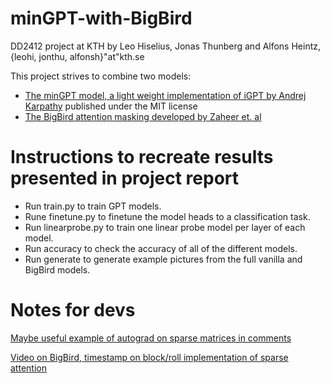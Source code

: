 # minGPT-with-BigBird
DD2412 project at KTH by Leo Hiselius, Jonas Thunberg and Alfons Heintz, {leohi, jonthu, alfonsh}"at"kth.se

This project strives to combine two models:
  - [The minGPT model, a light weight implementation of iGPT by Andrej Karpathy](https://github.com/karpathy/minGPT) published under the MIT license
  - [The BigBird attention masking developed by Zaheer et. al](https://arxiv.org/abs/2007.14062)

# Instructions to recreate results presented in project report
- Run train.py to train GPT models.
- Rune finetune.py to finetune the model heads to a classification task.
- Run linearprobe.py to train one linear probe model per layer of each model.
- Run accuracy to check the accuracy of all of the different models.
- Run generate to generate example pictures from the full vanilla and BigBird models.

# Notes for devs

[Maybe useful example of autograd on sparse matrices in comments](https://discuss.pytorch.org/t/manually-calculate-the-gradient-of-a-sparse-matrix/86203/3)

[Video on BigBird, timestamp on block/roll implementation of sparse attention](https://youtu.be/WVPE62Gk3EM?t=1553)
